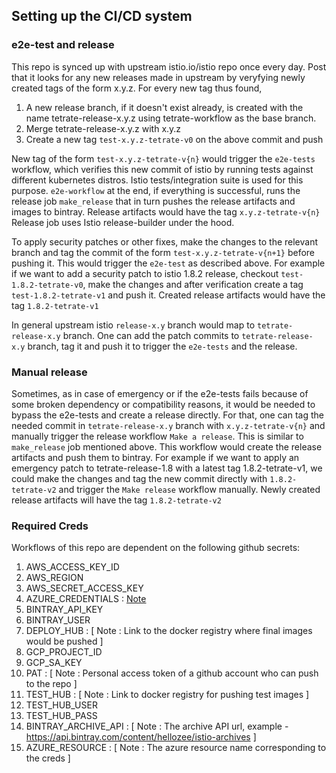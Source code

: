 ## Setting up the CI/CD system

### e2e-test and release
This repo is synced up with upstream istio.io/istio repo once every day. Post that 
it looks for any new releases made in upstream by veryfying newly created
tags of the form x.y.z. For every new tag thus found,
1. A new release branch, if it doesn't exist already, is created with
   the name tetrate-release-x.y.z using tetrate-workflow as the base branch.
1. Merge tetrate-release-x.y.z with x.y.z
1. Create a new tag `test-x.y.z-tetrate-v0` on the above commit and push

New tag of the form `test-x.y.z-tetrate-v{n}` would trigger the `e2e-tests` workflow, which verifies this new commit
of istio by running tests against different kubernetes distros. Istio
tests/integration suite is used for this purpose. `e2e-workflow` at 
the end, if everything is successful, runs the release job `make_release` 
that in turn pushes the release artifacts and images to bintray. Release
artifacts would have the tag `x.y.z-tetrate-v{n}` Release job 
uses Istio release-builder under the hood.

To apply security patches or other fixes, make the changes to the 
relevant branch and tag the commit of the form `test-x.y.z-tetrate-v{n+1}` 
before pushing it. This would trigger the `e2e-test` as described above.
For example if we want to add a security patch to istio 1.8.2 release,
checkout `test-1.8.2-tetrate-v0`, make the changes and after verification
create a tag `test-1.8.2-tetrate-v1` and push it. Created release 
artifacts would have the tag `1.8.2-tetrate-v1`

In general upstream istio `release-x.y` branch would map to `tetrate-release-x.y`
branch. One can add the patch commits to `tetrate-release-x.y` branch, tag it
and push it to trigger the `e2e-tests` and the release.

### Manual release
Sometimes, as in case of emergency or if the e2e-tests fails because
of some broken dependency or compatibility reasons, it would be needed
to bypass the e2e-tests and create a release directly. For that, one can
tag the needed commit in `tetrate-release-x.y` branch with `x.y.z-tetrate-v{n}`
and manually trigger the release workflow `Make a release`. This is 
similar to `make_release` job mentioned above. This workflow would
create the release artifacts and push them to bintray. For example if we want to apply an
emergency patch to tetrate-release-1.8 with a latest tag 1.8.2-tetrate-v1,
we could make the changes and tag the new commit directly with `1.8.2-tetrate-v2`
and trigger the `Make release` workflow manually. Newly created release
artifacts will have the tag `1.8.2-tetrate-v2`

### Required Creds
Workflows of this repo are dependent on the following github secrets: 
1. AWS_ACCESS_KEY_ID 
2. AWS_REGION
3. AWS_SECRET_ACCESS_KEY
4. AZURE_CREDENTIALS : [Note](https://github.com/Azure/login#configure-deployment-credentials)
5. BINTRAY_API_KEY
6. BINTRAY_USER
7. DEPLOY_HUB : [ Note : Link to the docker registry where final images would be pushed ]
8. GCP_PROJECT_ID
9. GCP_SA_KEY
10. PAT :  [ Note : Personal access token of a github account who can push to the repo ]
11. TEST_HUB : [ Note : Link to docker registry for pushing test images ] 
12. TEST_HUB_USER
13. TEST_HUB_PASS
14. BINTRAY_ARCHIVE_API : [ Note : The archive API url, example - https://api.bintray.com/content/hellozee/istio-archives ]
15. AZURE_RESOURCE : [ Note : The azure resource name corresponding to the creds ]
